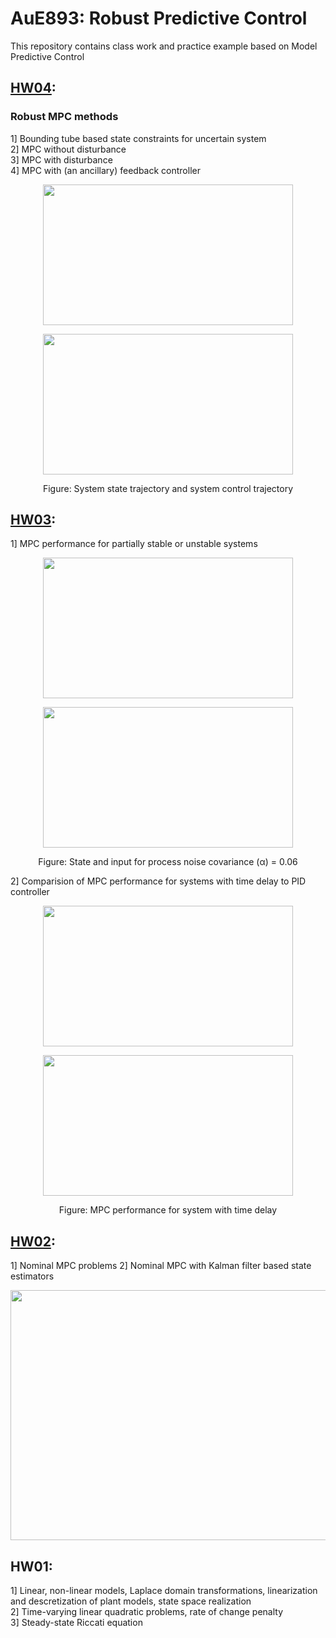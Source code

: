 # AuE893: Robust Predictive Control
This repository contains class work and practice example based on Model Predictive Control 

## [HW04](https://github.com/vipulkumbhar/AuE893_Robust_Predictive_Control/tree/main/Homework_4):
### Robust MPC methods
1] Bounding tube based state constraints for uncertain system  
2] MPC without disturbance  
3] MPC with disturbance  
4] MPC with (an ancillary) feedback controller  
<p align="center">
  <img width="400" height="225" src="https://github.com/vipulkumbhar/AuE893_Robust_Predictive_Control/blob/main/Homework_4/Result_plots/4b3_state_withfeedback.png">
</p>
<p align="center">
  <img width="400" height="225" src="https://github.com/vipulkumbhar/AuE893_Robust_Predictive_Control/blob/main/Homework_4/Result_plots/4b3_input_withfeedback.png">
</p>

<p align="center">
  Figure: System state trajectory and system control trajectory
</p>

## [HW03](https://github.com/vipulkumbhar/AuE893_Robust_Predictive_Control/tree/main/Homework_3):
1] MPC performance for partially stable or unstable systems
<p align="center"> <img width="400" height="225" src="https://github.com/vipulkumbhar/AuE893_Robust_Predictive_Control/blob/main/Homework_3/Result_plots/3a06s.png" </p> 
<p align="center"> <img width="400" height="225" src="https://github.com/vipulkumbhar/AuE893_Robust_Predictive_Control/blob/main/Homework_3/Result_plots/3a06i.png"> </p>

<p align="center">
  Figure: State and input for process noise covariance (α)  = 0.06
</p>

2] Comparision of MPC performance for systems with time delay to PID controller
<p align="center"> <img width="400" height="225" src="https://github.com/vipulkumbhar/AuE893_Robust_Predictive_Control/blob/main/Homework_3/Result_plots/3boutput.png" </p> 
<p align="center"> <img width="400" height="225" src="https://github.com/vipulkumbhar/AuE893_Robust_Predictive_Control/blob/main/Homework_3/Result_plots/3binput.png"> </p>

<p align="center">
  Figure: MPC performance for system with time delay
</p>

## [HW02](https://github.com/vipulkumbhar/AuE893_Robust_Predictive_Control/tree/main/Homework_2): 
1] Nominal MPC problems
2] Nominal MPC with Kalman filter based state estimators

<p align="center">
  <img width="600" height="400"
  src="https://github.com/vipulkumbhar/AuE893_Robust_Predictive_Control/blob/main/Homework_2/Result_plots/2d.png">
</p>

## HW01: 
1] Linear, non-linear models, Laplace domain transformations, linearization and descretization of plant models, state space realization   
2] Time-varying linear quadratic problems, rate of change penalty   
3] Steady-state Riccati equation   
